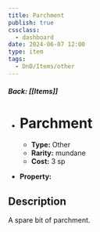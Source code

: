 ```yaml
---
title: Parchment
publish: true
cssclass:
  - dashboard
date: 2024-06-07 12:00
type: item
tags:
  - DnD/Items/other
---
```


##### Back: [[Items]]

- # Parchment

    - **Type:** Other
    - **Rarity:** mundane
    - **Cost:** 3 sp
- **Property:** 



## Description 

A spare bit of parchment.
